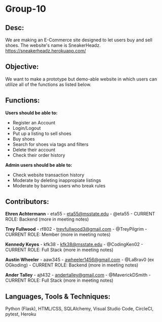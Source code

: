 # Group-10

## Desc:

We are making an E-Commerce site designed to let users buy and sell shoes. The website's name is SneakerHeadz.
https://sneakerheadz.herokuapp.com/

## Objective:

We want to make a prototype but demo-able website in which users can utilize all of the functions as listed below.

## Functions:

**Users should be able to:**

* Register an Account
* Login/Logout
* Put up a listing to sell shoes
* Buy shoes
* Search for shoes via tags and filters
* Delete their account
* Check their order history

**Admin users should be able to:**

* Check website transaction history
* Moderate by deleting inappropiate listings
* Moderate by banning users who break rules

## Contributors:

**Ehren Achtermann** - eta55 - eta55@msstate.edu - @eta55 - CURRENT ROLE: Backend (more in meeting notes)

**Trey Fullwood** - rf802 - treyfullwood3@gmail.com - @TreyPilgrim - CURRENT ROLE: Member (more in meeting notes)

**Kennedy Keyes** - kfk38 - kfk38@msstate.edu - @CodingKen02 - CURRENT ROLE: Full Stack (more in meeting notes)

**Austin Wheeler** - aaw345 - awheeler1456@gmail.com - @LaBrav0 (ex OGkoding) - CURRENT ROLE: Backend (more in meeting notes)

**Ander Talley** - ajt432 - andertalley@gmail.com - @MaverickDSmith - CURRENT ROLE: Full Stack (more in meeting notes)

  
## Languages, Tools & Techniques:

Python (Flask), HTML/CSS, SQLAlchemy, Visual Studio Code, CircleCI, pytest, Heroku

